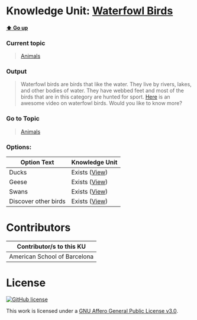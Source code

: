 # Knowledge Unit: [Waterfowl Birds](../../knowledge_units/animals/waterfowl-birds.md)

#### [:arrow_up: Go up](../../topics/animals.md)
### Current topic
> [Animals](../../topics/animals.md)
### Output
> Waterfowl birds are birds that like the water. They live by rivers, lakes, and other bodies of water. They have webbed feet and most of the birds that are in this category are hunted for sport. [Here](https://www.youtube.com/embed/mMNPdE29cqc&amp;feature=youtu.be) is an awesome video on waterfowl birds. Would you like to know more?
### Go to Topic
> [Animals](../../topics/animals.md)

### Options: 

| Option Text | Knowledge Unit |
| - | - |  
| Ducks  |  Exists ([View](../../knowledge_units/animals/ducks.md))  |  
| Geese  |  Exists ([View](../../knowledge_units/animals/geese.md))  |  
| Swans  |  Exists ([View](../../knowledge_units/animals/swans.md))  |  
| Discover other birds  |  Exists ([View](../../knowledge_units/animals/discover-other-birds.md))  | 

# Contributors

| Contributor/s to this KU |
| - | 
| American School of Barcelona |

# License
[![GitHub license](https://img.shields.io/github/license/inbrainz/cerebro)](https://github.com/inbrainz/cerebro/blob/master/LICENSE)

This work is licensed under a [GNU Affero General Public License v3.0](https://www.gnu.org/licenses/agpl-3.0.txt).